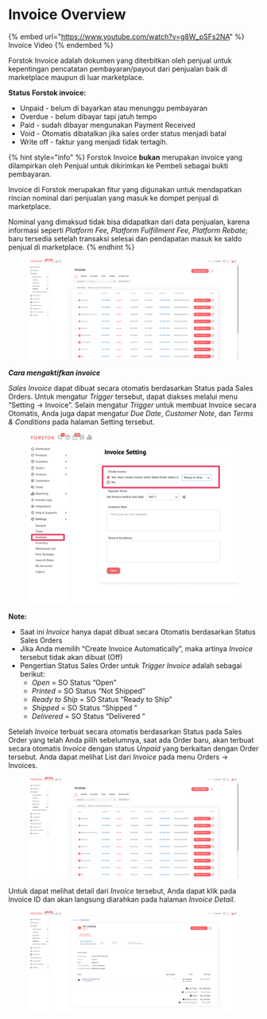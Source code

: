 # Invoice Overview

{% embed url="https://www.youtube.com/watch?v=g8W_pSFs2NA" %}
Invoice Video
{% endembed %}

Forstok Invoice adalah dokumen yang diterbitkan oleh penjual untuk kepentingan pencatatan pembayaran/payout dari penjualan baik di marketplace maupun di luar marketplace.

**Status Forstok invoice:**&#x20;

* Unpaid - belum di bayarkan atau menunggu pembayaran
* Overdue - belum dibayar tapi jatuh tempo
* Paid - sudah dibayar mengunakan Payment Received
* Void - Otomatis dibatalkan jika sales order status menjadi batal
* Write off - faktur yang menjadi tidak tertagih.&#x20;

{% hint style="info" %}
Forstok Invoice **bukan** merupakan invoice yang dilampirkan oleh Penjual untuk dikirimkan ke Pembeli sebagai bukti pembayaran.&#x20;

Invoice di Forstok merupakan fitur yang digunakan untuk mendapatkan rincian nominal dari penjualan yang masuk ke dompet penjual di marketplace.&#x20;

Nominal yang dimaksud tidak bisa didapatkan dari data penjualan, karena informasi seperti _Platform Fee, Platform Fulfillment Fee, Platform Rebate_; baru tersedia setelah transaksi selesai dan pendapatan masuk ke saldo penjual di marketplace.
{% endhint %}



<figure><img src="../../.gitbook/assets/poo (1).png" alt=""><figcaption></figcaption></figure>

_**Cara mengaktifkan invoice**_

_Sales Invoice_ dapat dibuat secara otomatis berdasarkan Status pada Sales Orders. Untuk mengatur _Trigger_ tersebut, dapat diakses melalui menu “Setting -> Invoice”. Selain mengatur _Trigger_ untuk membuat Invoice secara Otomatis, Anda juga dapat mengatur _Due Date_, _Customer Note_, dan _Terms & Conditions_ pada halaman Setting tersebut.

<figure><img src="../../.gitbook/assets/Forstok Invoice Settings.png" alt=""><figcaption></figcaption></figure>

**Note:**

* Saat ini _Invoice_ hanya dapat dibuat secara Otomatis berdasarkan Status Sales Orders
* Jika Anda memilih “Create Invoice Automatically”, maka artinya _Invoice_ tersebut tidak akan dibuat (Off)
* Pengertian Status Sales Order untuk _Trigger Invoice_ adalah sebagai berikut:
  * _Open_ = SO Status “Open”
  * _Printed_ = SO Status “Not Shipped”
  * _Ready to Ship_ = SO Status “Ready to Ship”
  * _Shipped_ = SO Status “Shipped ”
  * _Delivered_ = SO Status “Delivered ”

Setelah _Invoice_ terbuat secara otomatis berdasarkan Status pada Sales Order yang telah Anda pilih sebelumnya, saat ada Order baru, akan terbuat secara otomatis _Invoice_ dengan status _Unpaid_ yang berkaitan dengan Order tersebut. Anda dapat melihat List dari _Invoice_ pada menu Orders -> Invoices.

<figure><img src="../../.gitbook/assets/vb (1).png" alt=""><figcaption></figcaption></figure>

Untuk dapat melihat detail dari _Invoice_ tersebut, Anda dapat klik pada Invoice ID dan akan langsung diarahkan pada halaman _Invoice Detail_.

<figure><img src="../../.gitbook/assets/jk (1).png" alt=""><figcaption></figcaption></figure>
